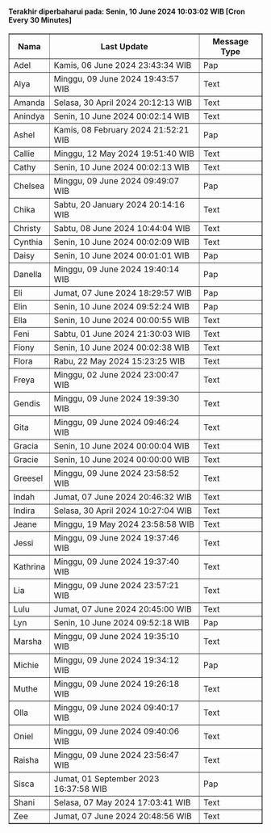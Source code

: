 #### Terakhir diperbaharui pada: Senin, 10 June 2024 10:03:02 WIB [Cron Every 30 Minutes]

<table border='1'><tr><th>Nama</th><th>Last Update</th><th>Message Type</th></tr><tr><td>Adel</td><td>Kamis, 06 June 2024 23:43:34 WIB</td><td>Pap</td></tr><tr><td>Alya</td><td>Minggu, 09 June 2024 19:43:57 WIB</td><td>Text</td></tr><tr><td>Amanda</td><td>Selasa, 30 April 2024 20:12:13 WIB</td><td>Text</td></tr><tr><td>Anindya</td><td>Senin, 10 June 2024 00:02:14 WIB</td><td>Text</td></tr><tr><td>Ashel</td><td>Kamis, 08 February 2024 21:52:21 WIB</td><td>Pap</td></tr><tr><td>Callie</td><td>Minggu, 12 May 2024 19:51:40 WIB</td><td>Text</td></tr><tr><td>Cathy</td><td>Senin, 10 June 2024 00:02:13 WIB</td><td>Text</td></tr><tr><td>Chelsea</td><td>Minggu, 09 June 2024 09:49:07 WIB</td><td>Pap</td></tr><tr><td>Chika</td><td>Sabtu, 20 January 2024 20:14:16 WIB</td><td>Text</td></tr><tr><td>Christy</td><td>Sabtu, 08 June 2024 10:44:04 WIB</td><td>Text</td></tr><tr><td>Cynthia</td><td>Senin, 10 June 2024 00:02:09 WIB</td><td>Text</td></tr><tr><td>Daisy</td><td>Senin, 10 June 2024 00:01:01 WIB</td><td>Pap</td></tr><tr><td>Danella</td><td>Minggu, 09 June 2024 19:40:14 WIB</td><td>Pap</td></tr><tr><td>Eli</td><td>Jumat, 07 June 2024 18:29:57 WIB</td><td>Pap</td></tr><tr><td>Elin</td><td>Senin, 10 June 2024 09:52:24 WIB</td><td>Pap</td></tr><tr><td>Ella</td><td>Senin, 10 June 2024 00:00:55 WIB</td><td>Text</td></tr><tr><td>Feni</td><td>Sabtu, 01 June 2024 21:30:03 WIB</td><td>Text</td></tr><tr><td>Fiony</td><td>Senin, 10 June 2024 00:02:38 WIB</td><td>Text</td></tr><tr><td>Flora</td><td>Rabu, 22 May 2024 15:23:25 WIB</td><td>Text</td></tr><tr><td>Freya</td><td>Minggu, 02 June 2024 23:00:47 WIB</td><td>Text</td></tr><tr><td>Gendis</td><td>Minggu, 09 June 2024 19:39:30 WIB</td><td>Text</td></tr><tr><td>Gita</td><td>Minggu, 09 June 2024 09:46:24 WIB</td><td>Text</td></tr><tr><td>Gracia</td><td>Senin, 10 June 2024 00:00:04 WIB</td><td>Text</td></tr><tr><td>Gracie</td><td>Senin, 10 June 2024 00:00:00 WIB</td><td>Text</td></tr><tr><td>Greesel</td><td>Minggu, 09 June 2024 23:58:52 WIB</td><td>Text</td></tr><tr><td>Indah</td><td>Jumat, 07 June 2024 20:46:32 WIB</td><td>Text</td></tr><tr><td>Indira</td><td>Selasa, 30 April 2024 10:27:04 WIB</td><td>Text</td></tr><tr><td>Jeane</td><td>Minggu, 19 May 2024 23:58:58 WIB</td><td>Text</td></tr><tr><td>Jessi</td><td>Minggu, 09 June 2024 19:37:46 WIB</td><td>Text</td></tr><tr><td>Kathrina</td><td>Minggu, 09 June 2024 19:37:40 WIB</td><td>Text</td></tr><tr><td>Lia</td><td>Minggu, 09 June 2024 23:57:21 WIB</td><td>Text</td></tr><tr><td>Lulu</td><td>Jumat, 07 June 2024 20:45:00 WIB</td><td>Text</td></tr><tr><td>Lyn</td><td>Senin, 10 June 2024 09:52:18 WIB</td><td>Pap</td></tr><tr><td>Marsha</td><td>Minggu, 09 June 2024 19:35:10 WIB</td><td>Text</td></tr><tr><td>Michie</td><td>Minggu, 09 June 2024 19:34:12 WIB</td><td>Pap</td></tr><tr><td>Muthe</td><td>Minggu, 09 June 2024 19:26:18 WIB</td><td>Text</td></tr><tr><td>Olla</td><td>Minggu, 09 June 2024 09:40:17 WIB</td><td>Text</td></tr><tr><td>Oniel</td><td>Minggu, 09 June 2024 09:40:06 WIB</td><td>Text</td></tr><tr><td>Raisha</td><td>Minggu, 09 June 2024 23:56:47 WIB</td><td>Text</td></tr><tr><td>Sisca</td><td>Jumat, 01 September 2023 16:37:58 WIB</td><td>Pap</td></tr><tr><td>Shani</td><td>Selasa, 07 May 2024 17:03:41 WIB</td><td>Text</td></tr><tr><td>Zee</td><td>Jumat, 07 June 2024 20:48:56 WIB</td><td>Text</td></tr></table>